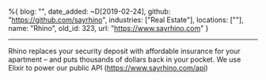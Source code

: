 %{
  blog: "",
  date_added: ~D[2019-02-24],
  github: "https://github.com/sayrhino",
  industries: ["Real Estate"],
  locations: [""],
  name: "Rhino",
  old_id: 323,
  url: "https://www.sayrhino.com"
}

---

Rhino replaces your security deposit with affordable insurance for your apartment – and puts thousands of dollars back in your pocket. We use Elixir to power our public API (https://www.sayrhino.com/api)

